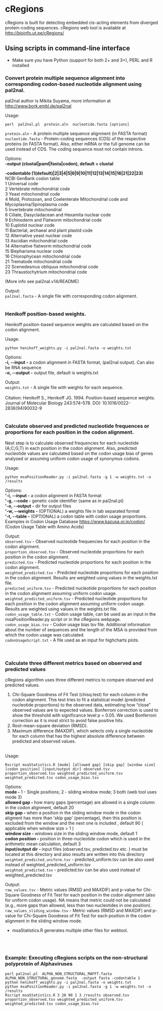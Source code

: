 # cRegions
cRegions is built for detecting embedded cis-acting elements from diverged protein-coding sequences. cRegions web tool is available at http://bioinfo.ut.ee/cRegions/<br>


## Using scripts in command-line interface
* Make sure you have Python (support for both 2+ and 3+), PERL and R installed<br>

### Convert protein multiple sequence alignment into corresponding codon-based nucleotide alignment using pal2nal.
pal2nal author is Mikita Suyama, more information at http://www.bork.embl.de/pal2nal

Usage: <br>
```
perl  pal2nal.pl  protein.aln  nucleotide.fasta [options]
```

<code>protein.aln</code> - A protein multiple sequence alignment (in FASTA format)<br>
<code>nucleotide.fasta</code> -  Protein-coding sequences (CDS) of the respective proteins (in FASTA format). Also, either mRNA or the full genome can be used instead of CDS. The coding sequence must not contain introns. <br>

Options:<br>
<b>-output (clustal|paml|fasta|codon), default = clustal</b>

<b>-codontable (1(default)|2|3|4|5|6|9|10|11|12|13|14|15|16|21|22|23)</b><br>
    NCBI GenBank codon table<br>
    1  Universal code<br>
    2  Vertebrate mitochondrial code<br>
    3  Yeast mitochondrial code<br>
    4  Mold, Protozoan, and Coelenterate Mitochondrial code and Mycoplasma/Spiroplasma code<br>
    5  Invertebrate mitochondrial<br>
    6  Ciliate, Dasycladacean and Hexamita nuclear code<br>
    9  Echinoderm and Flatworm mitochondrial code<br>
    10  Euplotid nuclear code<br>
    11  Bacterial, archaeal and plant plastid code<br>
    12  Alternative yeast nuclear code<br>
    13  Ascidian mitochondrial code<br>
    14  Alternative flatworm mitochondrial code<br>
    15  Blepharisma nuclear code<br>
    16  Chlorophycean mitochondrial code<br>
    21  Trematode mitochondrial code<br>
    22  Scenedesmus obliquus mitochondrial code<br>
    23  Thraustochytrium mitochondrial code<br>

  (More info see pal2nal.v14/README)<br>

Output:<br>
<code>pal2nal.fasta</code> - A single file with corresponding codon alignment.
<br>
<br>



### Henikoff position-based weights.
Henikoff position-based sequence weights are calculated based on the codon alignment.

Usage: <br>
```
python henikoff_weights.py -i pal2nal.fasta -o weights.txt
```

Options:<br>
<b>-i, --input -</b> a codon alignment in FASTA format, (pal2nal output). Can also be RNA sequence<br>
<b>-o, --output -</b> output file, default is weights.txt

Output:<br>
<code>weights.txt</code> - A single file with weights for each sequence.
<br>
<br>
Citation: Henikoff S., Henikoff JG. 1994. Position-based sequence weights. Journal of Molecular Biology 243:574–578. DOI: 10.1016/0022-2836(94)90032-9
<br>
<br>



### Calculate observed and predicted nucleotide frequences or proportions for each position in the codon alignment.

Next step is to calculate observed frequencies for each nucleotide (A;C;G;T) in each position in the codon alignment. Also, predicted nucleotide values are calculated based on the codon usage bias of genes analysed or assuming uniform codon usage of synonymus codons.

Usage: <br>
```
python msaPositionReader.py -i pal2nal.fasta -g 1 -w weights.txt -o /results 
```

Options:<br>
<b>'-i, --input -</b> a codon alignment in FASTA format<br>
<b>'-g, --code -</b> genetic code identifier (same as in pal2nal.pl)<br>
<b>'-o, --output -</b> dir for output files<br>
<b>'-w, --weights -</b> (OPTIONAL) a weights file in tab separated format<br>
<b>'-t, --table -</b> (OPTIONAL) a codon table with codon usage proportions. Examples in Codon Usage Database https://www.kazusa.or.jp/codon/ (Codon Usage Table with Amino Acids)<br>



Output:<br>
<code>observed.tsv</code> - Observed nucleotide frequencies for each position in the codon alignment.<br>
<code>proportion_observed.tsv</code> - Observed nucleotide proportions for each position in the codon alignment.<br>
<code>predicted.tsv</code> - Predicted nucleotide proportions for each position in the codon alignment.<br>
<code>weighted_predicted.tsv</code> - Predicted nucleotide proportions for each position in the codon alignment. Results are weighted using values in the weights.txt file.<br>
<code>predicted_uniform.tsv</code> - Predicted nucleotide proportions for each position in the codon alignment assuming uniform codon usage.<br>
<code>weighted_predicted_uniform.tsv</code> - Predicted nucleotide proportions for each position in the codon alignment assuming uniform codon usage. Results are weighted using values in the weights.txt file.<br>
<code>codon_usage_table.txt</code> - Codon usage table, can be used as an input in the msaPositionReader.py script or in the cRegions webpage.<br>
<code>codon_usage_bias.tsv</code> -  Codon usage bias tsv file. Additional information about the number of sequences and the length of the MSA is provided from which the codon usage was calculated.<br>
<code>codonUsageScript.txt</code> - A file used as an input for highcharts plots.<br>
<br>
<br>


### Calculate three different metrics based on observed and predicted values

cRegions algorithm uses three different metrics to compare observed and predicted values.<br>
1)  Chi-Square Goodness of Fit Test (chisq.test) for each column in the codon alignment. This test tries to fit a statistical model (predicted nucleotide proportions) to the observed data, estimating how “close” observed values are to expected values. Bonferroni correction is used to show the threshold with significance level p = 0.05. We used Bonferroni correction as it is most strict to avoid false positive hits.
2) Root-mean-square deviation (RMSD). <br>
3) Maximum difference (MAXDIF), which selects only a single nucleotide for each column that has the highest absolute difference between predicted and observed values. <br><br>


Usage: <br>
```
Rscript msaStatistics.R [mode] [allowed gap] [skip gap] [window size] [codon position] [input/output dir] observed.tsv proportion_observed.tsv weighted_predicted_uniform.tsv weighted_predicted.tsv codon_usage_bias.tsv
```
Options:<br>
<b>mode - </b> 1 - Single positions; 2 - sliding window mode; 3 both (web tool uses mode 3)<br>
<b>allowed gap - </b> how many gaps (percentage) are allowed in a single column in the codon alignment, default 20 <br>
<b>skip gap - </b> when a position in the sliding window mode in the codon aligment has more than 'skip gap' (percentage), then this position is excluded from the window and the next one is included , default 90 ( applicable when window size > 1 ) <br>
<b>window size - </b> windows size in the sliding window mode, default 1<br>
<b>codon position - </b> position in three-nucleotide codon which is used in the arithmetic mean calculation, default 3<br>
<b>input/output dir - </b> input files (observed.tsv, predicted.tsv etc. ) must be located at this directory and also results are written into this directory <br>
<code>weighted_predicted_uniform.tsv</code> - predicted_uniform.tsv can be also used instead of weighted_predicted_uniform.tsv<br>
<code>weighted_predicted.tsv</code> - predicted.tsv can be also used instead of weighted_predicted.tsv <br>


Output:<br>
<code>raw_values.tsv</code> - Metric values (RMSD and MAXDIF) and p-value for Chi-Square Goodness of Fit Test for each position in the codon alignment (also for uniform codon usage). NA means that metric could not be calculated (e.g., more gaps than allowed, less than two nucleotides in one position). <br>
<code>raw_values_sliding_window.tsv</code> - Metric values (RMSD and MAXDIF) and p-value for Chi-Square Goodness of Fit Test for each position in the codon alignment in the sliding window mode. <br>

* msaStatistics.R generates multiple other files for webtool.

<br>
<br>

### Example: Executing cRegions scripts on the non-structural polyprotein of Alphaviruses

```
perl pal2nal.pl  ALPHA_NON_STRUCTURAL_MAFFT.fasta  ALPHA_NON_STRUCTURAL_genome.fasta  -output fasta -codontable 1
python henikoff_weights.py -i pal2nal.fasta -o weights.txt
python msaPositionReader.py -i pal2nal.fasta -g 1 -w weights.txt -o /results
Rscript msaStatistics.R 3 20 90 1 3 /results observed.tsv proportion_observed.tsv weighted_predicted_uniform.tsv weighted_predicted.tsv codon_usage_bias.tsv
```